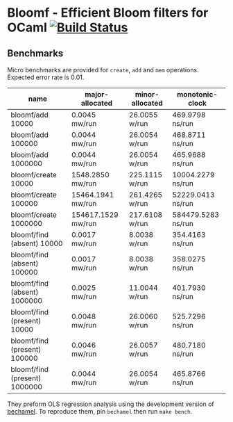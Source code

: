 # Bloomf - Efficient Bloom filters for OCaml [![Build Status](https://travis-ci.org/mirage/bloomf.svg)](https://travis-ci.org/mirage/bloomf)

## Benchmarks

Micro benchmarks are provided for `create`, `add` and `mem` operations.
Expected error rate is 0.01.

|name                             |  major-allocated          |  minor-allocated          |  monotonic-clock          |
|---------------------------------|---------------------------|---------------------------|---------------------------|
|  bloomf/add 10000               |              0.0045 mw/run|              26.0055 w/run|            469.9798 ns/run|
|  bloomf/add 100000              |              0.0044 mw/run|              26.0054 w/run|            468.8711 ns/run|
|  bloomf/add 1000000             |              0.0044 mw/run|              26.0054 w/run|            465.9688 ns/run|
|  bloomf/create 10000            |           1548.2850 mw/run|             225.1115 w/run|          10004.2279 ns/run|
|  bloomf/create 100000           |          15464.1941 mw/run|             261.4265 w/run|          52229.0413 ns/run|
|  bloomf/create 1000000          |         154617.1529 mw/run|             217.6108 w/run|         584479.5283 ns/run|
|  bloomf/find (absent) 10000     |              0.0017 mw/run|               8.0038 w/run|            354.4163 ns/run|
|  bloomf/find (absent) 100000    |              0.0017 mw/run|               8.0038 w/run|            358.0275 ns/run|
|  bloomf/find (absent) 1000000   |              0.0025 mw/run|              11.0044 w/run|            401.7930 ns/run|
|  bloomf/find (present) 10000    |              0.0048 mw/run|              26.0060 w/run|            525.7296 ns/run|
|  bloomf/find (present) 100000   |              0.0046 mw/run|              26.0057 w/run|            480.7180 ns/run|
|  bloomf/find (present) 1000000  |              0.0044 mw/run|              26.0054 w/run|            465.8766 ns/run|

They preform OLS regression analysis using the development version of
[bechamel](https://github.com/dinosaure/bechamel).
To reproduce them, pin `bechamel` then run `make bench`.
